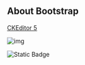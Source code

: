 ## About Bootstrap
[CKEditor 5](https://ckeditor.com/)

![img](http://tahlildadeh.com/banner/012.jpg)

![Static Badge](https://img.shields.io/badge/About-Bootstrap-red)
